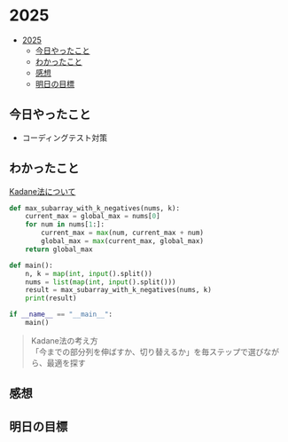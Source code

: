 # 2025
- [2025](#2025)
  - [今日やったこと](#今日やったこと)
  - [わかったこと](#わかったこと)
  - [感想](#感想)
  - [明日の目標](#明日の目標)
## 今日やったこと  
- コーディングテスト対策  

## わかったこと  
<ins>Kadane法について</ins>  
```python
def max_subarray_with_k_negatives(nums, k):
    current_max = global_max = nums[0]
    for num in nums[1:]:
        current_max = max(num, current_max + num)
        global_max = max(current_max, global_max)
    return global_max

def main():
    n, k = map(int, input().split())
    nums = list(map(int, input().split()))
    result = max_subarray_with_k_negatives(nums, k)
    print(result)

if __name__ == "__main__":
    main()
```  
>Kadane法の考え方  
>「今までの部分列を伸ばすか、切り替えるか」を毎ステップで選びながら、最適を探す
## 感想  

## 明日の目標  

